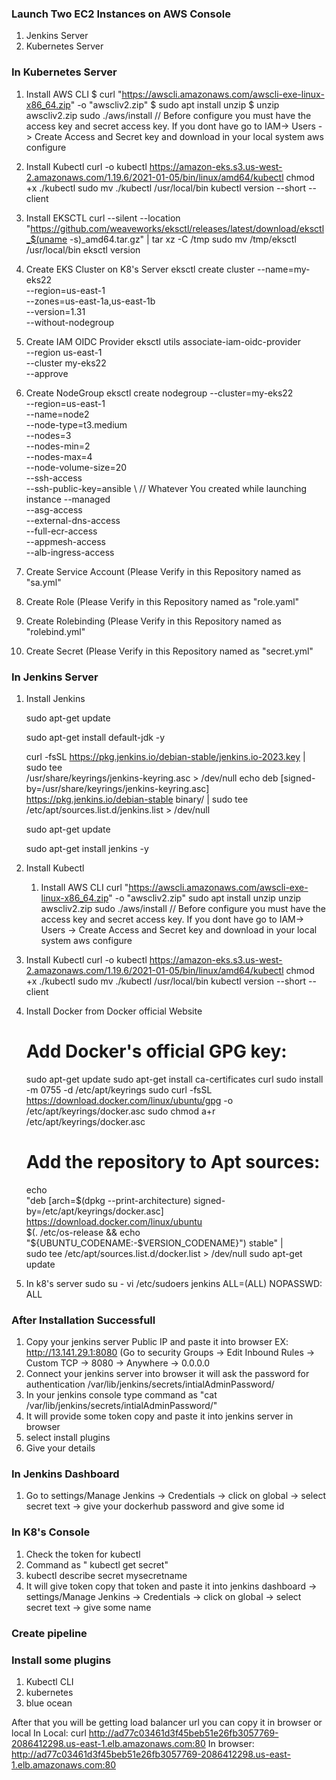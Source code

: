 ### Launch Two EC2 Instances on AWS Console
1. Jenkins Server
2. Kubernetes Server

### In Kubernetes Server
1. Install AWS CLI
  $ curl "https://awscli.amazonaws.com/awscli-exe-linux-x86_64.zip" -o "awscliv2.zip"
  $ sudo apt install unzip
  $ unzip awscliv2.zip
   sudo ./aws/install
   // Before configure you must have the access key and secret access key. If you dont have go to IAM-> Users -> Create Access and Secret key and download in your local system
   aws configure
3. Install Kubectl
   curl -o kubectl https://amazon-eks.s3.us-west-2.amazonaws.com/1.19.6/2021-01-05/bin/linux/amd64/kubectl
   chmod +x ./kubectl
   sudo mv ./kubectl /usr/local/bin
   kubectl version --short --client
4. Install EKSCTL
   curl --silent --location "https://github.com/weaveworks/eksctl/releases/latest/download/eksctl_$(uname -s)_amd64.tar.gz" | tar xz -C /tmp
   sudo mv /tmp/eksctl /usr/local/bin
   eksctl version
5. Create EKS Cluster on K8's Server
   eksctl create cluster --name=my-eks22 \
                      --region=us-east-1 \
                      --zones=us-east-1a,us-east-1b \
                      --version=1.31 \
                      --without-nodegroup

6. Create IAM OIDC Provider
   eksctl utils associate-iam-oidc-provider \
    --region us-east-1 \
    --cluster my-eks22 \
    --approve
7. Create NodeGroup
   eksctl create nodegroup --cluster=my-eks22 \
                       --region=us-east-1 \
                       --name=node2 \
                       --node-type=t3.medium \
                       --nodes=3 \
                       --nodes-min=2 \
                       --nodes-max=4 \
                       --node-volume-size=20 \
                       --ssh-access \
                       --ssh-public-key=ansible \     // Whatever You created while launching instance
                       --managed \
                       --asg-access \
                       --external-dns-access \
                       --full-ecr-access \
                       --appmesh-access \
                       --alb-ingress-access
8. Create Service Account (Please Verify in this Repository named as "sa.yml"
9. Create Role (Please Verify in this Repository named as "role.yaml"
10. Create Rolebinding (Please Verify in this Repository named as "rolebind.yml"
11. Create Secret (Please Verify in this Repository named as "secret.yml"

### In Jenkins Server
1. Install Jenkins
   
   sudo apt-get update
   
   sudo apt-get install default-jdk -y
   
   curl -fsSL https://pkg.jenkins.io/debian-stable/jenkins.io-2023.key | sudo tee \
  /usr/share/keyrings/jenkins-keyring.asc > /dev/null
  echo deb [signed-by=/usr/share/keyrings/jenkins-keyring.asc] \
  https://pkg.jenkins.io/debian-stable binary/ | sudo tee \
  /etc/apt/sources.list.d/jenkins.list > /dev/null

   sudo apt-get update
   
   sudo apt-get install jenkins -y

2. Install Kubectl
   1. Install AWS CLI
     curl "https://awscli.amazonaws.com/awscli-exe-linux-x86_64.zip" -o "awscliv2.zip"
     sudo apt install unzip
     unzip awscliv2.zip
     sudo ./aws/install
     // Before configure you must have the access key and secret access key. If you dont have go to IAM-> Users -> Create Access and Secret key and download in your local system
     aws configure
  2. Install Kubectl
     curl -o kubectl https://amazon-eks.s3.us-west-2.amazonaws.com/1.19.6/2021-01-05/bin/linux/amd64/kubectl
     chmod +x ./kubectl
     sudo mv ./kubectl /usr/local/bin
     kubectl version --short --client
  3. Install Docker from Docker official Website
     # Add Docker's official GPG key:
      sudo apt-get update
      sudo apt-get install ca-certificates curl
      sudo install -m 0755 -d /etc/apt/keyrings
      sudo curl -fsSL https://download.docker.com/linux/ubuntu/gpg -o /etc/apt/keyrings/docker.asc
      sudo chmod a+r /etc/apt/keyrings/docker.asc
     # Add the repository to Apt sources:
      echo \
      "deb [arch=$(dpkg --print-architecture) signed-by=/etc/apt/keyrings/docker.asc] https://download.docker.com/linux/ubuntu \
      $(. /etc/os-release && echo "${UBUNTU_CODENAME:-$VERSION_CODENAME}") stable" | \
      sudo tee /etc/apt/sources.list.d/docker.list > /dev/null
      sudo apt-get update
  4. In k8's server
     sudo su -
    vi /etc/sudoers
    jenkins ALL=(ALL) NOPASSWD: ALL

### After Installation Successfull
1. Copy your jenkins server Public IP and paste it into browser EX: http://13.141.29.1:8080 (Go to security Groups -> Edit Inbound Rules -> Custom TCP -> 8080 -> Anywhere -> 0.0.0.0
2. Connect your jenkins server into browser it will ask the password for authentication /var/lib/jenkins/secrets/intialAdminPassword/
3. In your jenkins console type command as "cat /var/lib/jenkins/secrets/intialAdminPassword/"
4. It will provide some token copy and paste it into jenkins server in browser
5. select install plugins
6. Give your details

### In Jenkins Dashboard
1. Go to settings/Manage Jenkins -> Credentials -> click on global -> select secret text -> give your dockerhub password and give some id

### In K8's Console
1. Check the token for kubectl
2. Command as " kubectl get secret"
3. kubectl describe secret mysecretname
4. It will give token copy that token and paste it into jenkins dashboard -> settings/Manage Jenkins -> Credentials -> click on global -> select secret text -> give some name

### Create pipeline

### Install some plugins
1. Kubectl CLI
2. kubernetes
3. blue ocean

After that you will be getting load balancer url you can copy it in browser or local
In Local: curl http://ad77c03461d3f45beb51e26fb3057769-2086412298.us-east-1.elb.amazonaws.com:80
In browser: http://ad77c03461d3f45beb51e26fb3057769-2086412298.us-east-1.elb.amazonaws.com:80


